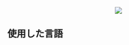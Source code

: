 <p align='center'>
    <img src="https://capsule-render.vercel.app/api?type=waving&color=auto&height=300&section=header&text=API_Back%20&fontSize=50&animation=fadeIn&fontAlignY=38&%20Profile%20or%20any%20Repo%20like%20me!&descAlignY=51&descAlign=62"/>
</p>

## 使用した言語
